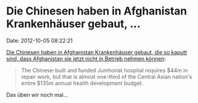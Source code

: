 Die Chinesen haben in Afghanistan Krankenhäuser gebaut, \...
============================================================

Date: 2012-10-05 08:22:21

[Die Chinesen haben in Afghanistan Krankenhäuser gebaut, die so kaputt
sind, dass Afghanistan sie jetzt nicht in Betrieb nehmen
können](http://www.aljazeera.com/video/asia/2012/10/2012103135950361962.html):

> The Chinese-built and funded Jumhoriat hospital requires \$44m in
> repair work, but that is almost one-third of the Central Asian
> nation\'s entire \$135m annual health development budget.

Das üben wir noch mal\...

